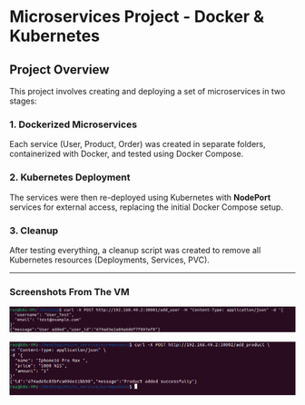 # Microservices Project - Docker & Kubernetes

## Project Overview

This project involves creating and deploying a set of microservices in two stages:

### 1. Dockerized Microservices

Each service (User, Product, Order) was created in separate folders, containerized with Docker, and tested using Docker Compose.

### 2. Kubernetes Deployment

The services were then re-deployed using Kubernetes with **NodePort** services for external access, replacing the initial Docker Compose setup.

### 3. Cleanup

After testing everything, a cleanup script was created to remove all Kubernetes resources (Deployments, Services, PVC).

---

### Screenshots From The VM

![Dockerized Services](screenshots/user_add.png)

![Dockerized Services](screenshots/product_add.png)

